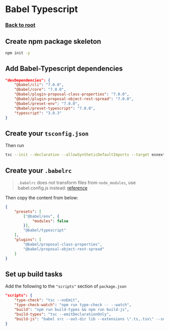 # Babel Typescript

### [Back to root](/README.md)

## Create npm package skeleton

```sh
npm init -y
```

## Add Babel-Typescript dependencies

```json
"devDependencies": {
    "@babel/cli": "7.0.0",
    "@babel/core": "7.0.0",
    "@babel/plugin-proposal-class-properties": "7.0.0",
    "@babel/plugin-proposal-object-rest-spread": "7.0.0",
    "@babel/preset-env": "7.0.0",
    "@babel/preset-typescript": "7.0.0",
    "typescript": "3.0.3"
}
```

## Create your `tsconfig.json`

Then run

```sh
tsc --init --declaration --allowSyntheticDefaultImports --target esnext --outDir lib
```

## Create your `.babelrc`

> `.babelrc` does not transform files from `node_modules`, use babel.config.js instead: [reference](https://babeljs.io/docs/en/config-files)

Then copy the content from below:

```json
{
    "presets": [
        ["@babel/env", {
            "modules": false
        }],
        "@babel/typescript"
    ],
    "plugins": [
        "@babel/proposal-class-properties",
        "@babel/proposal-object-rest-spread"
    ]
}
```
## Set up build tasks

Add the following to the `"scripts"` section of `package.json`

```json
"scripts": {
    "type-check": "tsc --noEmit",
    "type-check-watch": "npm run type-check -- --watch",
    "build": "npm run build-types && npm run build-js",
    "build-types": "tsc --emitDeclarationOnly",
    "build-js": "babel src --out-dir lib --extensions \".ts,.tsx\" --source-maps inline"
}
```
